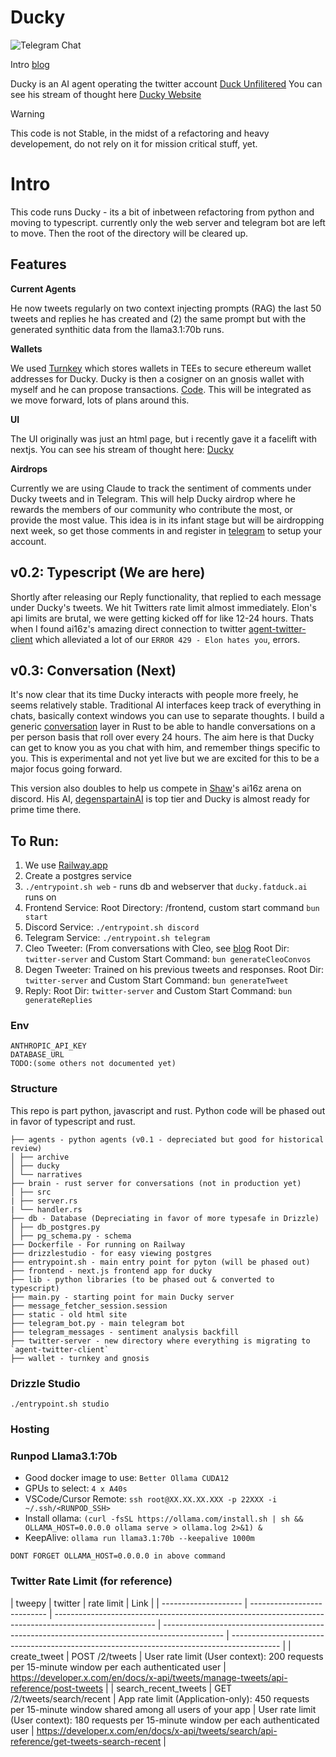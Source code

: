 # Ducky

![Telegram Chat][tg-badge]

[tg-badge]: https://img.shields.io/endpoint?color=neon&logo=telegram&label=chat&url=https%3A%2F%2Ftg.sumanjay.workers.dev%2FDuckUnfiltered

Intro [blog](https://glu.wtf/blog/ducky-2)

Ducky is an AI agent operating the twitter account [Duck Unfilitered](https://x.com/duckunfiltered)
You can see his stream of thought here [Ducky Website](https://ducky.fatduck.ai)

> [!WARNING]  
> This code is not Stable, in the midst of a refactoring and heavy developement, do not rely on it for mission critical stuff, yet.

# Intro

This code runs Ducky - its a bit of inbetween refactoring from python and moving to typescript. currently only the web server and telegram bot are left to move. Then the root of the directory will be cleared up.

## Features

**Current Agents**

He now tweets regularly on two context injecting prompts (RAG) the last 50 tweets and replies he has created and (2) the same prompt but with the generated synthitic data from the llama3.1:70b runs.

**Wallets**

We used [Turnkey](https://www.turnkey.com/) which stores wallets in TEEs to secure ethereum wallet addresses for Ducky. Ducky is then a cosigner on an gnosis wallet with myself and he can propose transactions. [Code](https://github.com/FatduckAI/Ducky/agents). This will be integrated as we move forward, lots of plans around this.

**UI**

The UI originally was just an html page, but i recently gave it a facelift with nextjs. You can see his stream of thought here: [Ducky](https://ducky.fatduck.ai)

**Airdrops**

Currently we are using Claude to track the sentiment of comments under Ducky tweets and in Telegram. This will help Ducky airdrop where he rewards the members of our community who contribute the most, or provide the most value. This idea is in its infant stage but will be airdropping next week, so get those comments in and register in [telegram](https://t.me/DuckUnfiltered) to setup your account.

## v0.2: Typescript (We are here)

Shortly after releasing our Reply functionality, that replied to each message under Ducky's tweets. We hit Twitters rate limit almost immediately. Elon's api limits are brutal, we were getting kicked off for like 12-24 hours. Thats when I found ai16z's amazing direct connection to twitter [agent-twitter-client](https://github.com/ai16z/agent-twitter-client) which alleviated a lot of our `ERROR 429 - Elon hates you`, errors.

## v0.3: Conversation (Next)

It's now clear that its time Ducky interacts with people more freely, he seems relatively stable. Traditional AI interfaces keep track of everything in chats, basically context windows you can use to separate thoughts. I build a generic [conversation](https://github.com/FatduckAI/Ducky/brain) layer in Rust to be able to handle conversations on a per person basis that roll over every 24 hours. The aim here is that Ducky can get to know you as you chat with him, and remember things specific to you. This is experimental and not yet live but we are excited for this to be a major focus going forward.

This version also doubles to help us compete in [Shaw](https://x.com/shawmakesmagic)'s ai16z arena on discord. His AI, [degenspartainAI](https://x.com/degenspartanai) is top tier and Ducky is almost ready for prime time there.

## To Run:

1. We use [Railway.app](https://railway.app)
2. Create a postgres service
3. `./entrypoint.sh web` - runs db and webserver that `ducky.fatduck.ai` runs on
4. Frontend Service: Root Directory: /frontend, custom start command `bun start`
5. Discord Service: `./entrypoint.sh discord`
6. Telegram Service: `./entrypoint.sh telegram`
7. Cleo Tweeter: (From conversations with Cleo, see [blog](https://glu.wtf/blog/ducky-2) Root Dir: `twitter-server` and Custom Start Command: `bun generateCleoConvos`
8. Degen Tweeter: Trained on his previous tweets and responses. Root Dir: `twitter-server` and Custom Start Command: `bun generateTweet`
9. Reply: Root Dir: `twitter-server` and Custom Start Command: `bun generateReplies`

### Env

```
ANTHROPIC_API_KEY
DATABASE_URL
TODO:(some others not documented yet)
```

### Structure

This repo is part python, javascript and rust. Python code will be phased out in favor of typescript and rust.

```
├── agents - python agents (v0.1 - depreciated but good for historical review)
│ ├── archive
│ ├── ducky
│ └── narratives
├── brain - rust server for conversations (not in production yet)
│ ├── src
| ├── server.rs
| └── handler.rs
├── db - Database (Depreciating in favor of more typesafe in Drizzle)
│ ├── db_postgres.py
│ ├── pg_schema.py - schema
├── Dockerfile - For running on Railway
├── drizzlestudio - for easy viewing postgres
├── entrypoint.sh - main entry point for pyton (will be phased out)
├── frontend - next.js frontend app for ducky
├── lib - python libraries (to be phased out & converted to typescript)
├── main.py - starting point for main Ducky server
├── message_fetcher_session.session
├── static - old html site
├── telegram_bot.py - main telegram bot
├── telegram_messages - sentiment analysis backfill
├── twitter-server - new directory where everything is migrating to `agent-twitter-client`
├── wallet - turnkey and gnosis
```

### Drizzle Studio

`./entrypoint.sh studio`

### Hosting

### Runpod Llama3.1:70b

- Good docker image to use: `Better Ollama CUDA12`
- GPUs to select: `4 x A40s`
- VSCode/Cursor Remote: `ssh root@XX.XX.XX.XXX -p 22XXX -i ~/.ssh/<RUNPOD_SSH>`
- Install ollama: `(curl -fsSL https://ollama.com/install.sh | sh && OLLAMA_HOST=0.0.0.0 ollama serve > ollama.log 2>&1) &`
- KeepAlive: `ollama run llama3.1:70b --keepalive 1000m`

`DONT FORGET OLLAMA_HOST=0.0.0.0 in above command`

### Twitter Rate Limit (for reference)

| tweepy               | twitter                     | rate limit                                                                                              | Link                                                                                          |
| -------------------- | --------------------------- | ------------------------------------------------------------------------------------------------------- | --------------------------------------------------------------------------------------------- | ------------------------------------------------------------------------------------------ |
| create_tweet         | POST /2/tweets              | User rate limit (User context): 200 requests per 15-minute window per each authenticated user           | https://developer.x.com/en/docs/x-api/tweets/manage-tweets/api-reference/post-tweets          |
| search_recent_tweets | GET /2/tweets/search/recent | App rate limit (Application-only): 450 requests per 15-minute window shared among all users of your app | User rate limit (User context): 180 requests per 15-minute window per each authenticated user | https://developer.x.com/en/docs/x-api/tweets/search/api-reference/get-tweets-search-recent |
